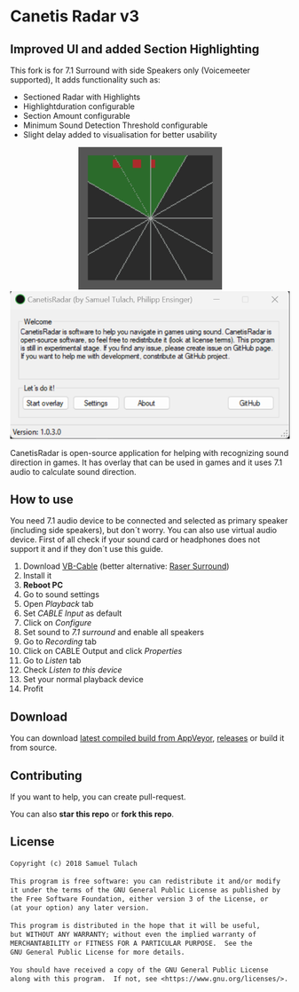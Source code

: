 ﻿# Canetis Radar v3
## Improved UI and added Section Highlighting
This fork is for 7.1 Surround with side Speakers only (Voicemeeter supported), 
It adds functionality such as:

* Sectioned Radar with Highlights
* Highlightduration configurable
* Section Amount configurable
* Minimum Sound Detection Threshold configurable
* Slight delay added to visualisation for better usability
 
<p align="center">
    <img src=/Resources/radar.png>
    <img src=/Resources/screen.png>
</p>
CanetisRadar is open-source application for helping with recognizing sound direction in games. It has overlay that can be used in games and it uses 7.1 audio to calculate sound direction.

## How to use
You need 7.1 audio device to be connected and selected as primary speaker (including side speakers), but don´t worry. You can also use virtual audio device. First of all check if your sound card or headphones does not support it and if they don´t use this guide.

 1. Download [VB-Cable](https://www.vb-audio.com/Cable/) (better alternative: [Raser Surround](https://www.razer.com/surround))
 2. Install it
 3. **Reboot PC**
 4. Go to sound settings 
 5. Open *Playback* tab
 6. Set *CABLE Input* as default
 7. Click on *Configure*
 8. Set sound to *7.1 surround* and enable all speakers
 9. Go to *Recording* tab
 10. Click on CABLE Output and click *Properties*
 11. Go to *Listen* tab
 12. Check *Listen to this device*
 13. Set your normal playback device
 14. Profit
 

## Download
You can download [latest compiled build from AppVeyor](https://ci.appveyor.com/project/SamuelTulach/canetisradar/build/artifacts), [releases](https://github.com/SamuelTulach/CanetisRadar/releases) or build it from source.

## Contributing
If you want to help, you can create pull-request.

You can also **star this repo** or **fork this repo**.

## License

    Copyright (c) 2018 Samuel Tulach
    
    This program is free software: you can redistribute it and/or modify
    it under the terms of the GNU General Public License as published by
    the Free Software Foundation, either version 3 of the License, or
    (at your option) any later version.
    
    This program is distributed in the hope that it will be useful,
    but WITHOUT ANY WARRANTY; without even the implied warranty of
    MERCHANTABILITY or FITNESS FOR A PARTICULAR PURPOSE.  See the
    GNU General Public License for more details.
    
    You should have received a copy of the GNU General Public License
    along with this program.  If not, see <https://www.gnu.org/licenses/>.
